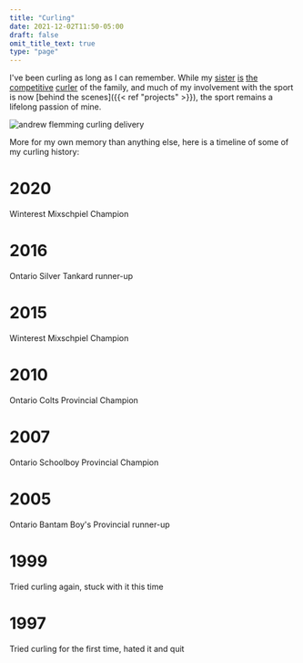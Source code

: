 ```yaml
---
title: "Curling"
date: 2021-12-02T11:50-05:00
draft: false
omit_title_text: true
type: "page"
---
```


I've been curling as long as I can remember. While my
[sister](https://twitter.com/margotflemming)
[is](https://athletics.uwaterloo.ca/news/2021/2/24/womens-curling-womens-curler-margot-flemming-competing-with-nwt-at-scotties.aspx)
[the](https://www.curling.ca/blog/2021/09/23/rise-of-the-north/)
[competitive](https://www.curling.ca/blog/2021/09/24/a-big-step-closer/)
[curler](https://www.nnsl.com/sports/team-nwt-wins-national-mixed-curling-bronze/)
of the family, and much of my involvement with the sport is now [behind the scenes]({{< ref "projects" >}}), the sport remains a lifelong passion of mine.

![andrew flemming curling delivery](/images/pages/curling-delivery-behind.jpg)

More for my own memory than anything else, here is a timeline of some of my curling history:

# 2020
Winterest Mixschpiel Champion

# 2016
Ontario Silver Tankard runner-up

# 2015
Winterest Mixschpiel Champion

# 2010
Ontario Colts Provincial Champion

# 2007
Ontario Schoolboy Provincial Champion

# 2005
Ontario Bantam Boy's Provincial runner-up

# 1999
Tried curling again, stuck with it this time

# 1997
Tried curling for the first time, hated it and quit